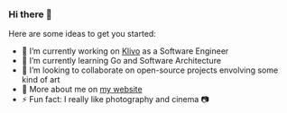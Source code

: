 ### Hi there 👋

Here are some ideas to get you started:

- 🔭 I’m currently working on [Klivo](https://github.com/klivohealth) as a Software Engineer
- 🌱 I’m currently learning Go and Software Architecture
- 👯 I’m looking to collaborate on open-source projects envolving some kind of art
- 👀 More about me on [my website](https://arthurvdiniz.me)
- ⚡ Fun fact: I really like photography and cinema 📷

